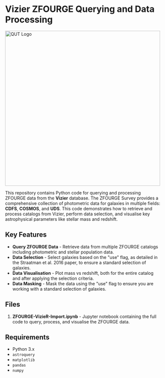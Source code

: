 # Vizier ZFOURGE Querying and Data Processing

<img src="https://mjcowley.github.io/images/qarg_bw.png" alt="QUT Logo" width="500" />

This repository contains Python code for querying and processing ZFOURGE data from the **Vizier** database. The ZFOURGE Survey provides a comprehensive collection of photometric data for galaxies in multiple fields: **CDFS**, **COSMOS**, and **UDS**. This code demonstrates how to retrieve and process catalogs from Vizier, perform data selection, and visualise key astrophysical parameters like stellar mass and redshift.

## Key Features

- **Query ZFOURGE Data** - Retrieve data from multiple ZFOURGE catalogs including photometric and stellar population data.
- **Data Selection** - Select galaxies based on the "use" flag, as detailed in the Straatman et al. 2016 paper, to ensure a standard selection of galaxies.
- **Data Visualisation** - Plot mass vs redshift, both for the entire catalog and after applying the selection criteria.
- **Data Masking** - Mask the data using the "use" flag to ensure you are working with a standard selection of galaxies.

## Files

1. **ZFOURGE-VizieR-Import.ipynb** - Jupyter notebook containing the full code to query, process, and visualise the ZFOURGE data.

## Requirements

- Python 3.x
- `astroquery`
- `matplotlib`
- `pandas`
- `numpy`
